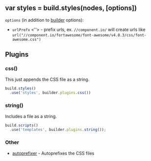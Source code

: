 ## var styles = build.styles(nodes, [options])

`options` (in addition to [builder](./builders.md) options):

- `urlPrefx` <''> - prefix urls, ex. `//component.io/` will create urls like `url("//component.io/fortawesome/font-awesome/v4.0.3/css/font-awesome.css")`

## Plugins

### css()

This just appends the CSS file as a string.

```js
build.styles()
  .use('styles', builder.plugins.css())
```

### string()

Includes a file as a string.

```js
build.scripts()
  .use('templates', builder.plugins.string());
```

### Other

- [autoprefixer](https://github.com/component/builder-autoprefixer) - Autoprefixes the CSS files
